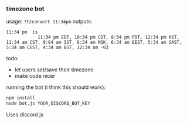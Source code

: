 ### timezone bot
usage:
```?tzconvert 11:34pm```
outputs:
```
11:34 pm  is
            11:34 pm EDT, 10:34 pm CDT, 8:34 pm PDT, 12:34 pm KST, 11:34 am CST, 9:04 am IST, 6:34 am MSK, 6:34 am EEST, 5:34 am SAST, 5:34 am CEST, 4:34 am BST, 12:34 am -03
```

todo: 
 - let users set/save their timezone
 - make code nicer

running the bot (i think this should work):
```bash
npm install
node bot.js YOUR_DISCORD_BOT_KEY
```

Uses discord.js
